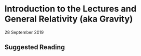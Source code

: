 # Introduction to the Lectures and General Relativity (aka Gravity)

28 September 2019

## Suggested Reading
